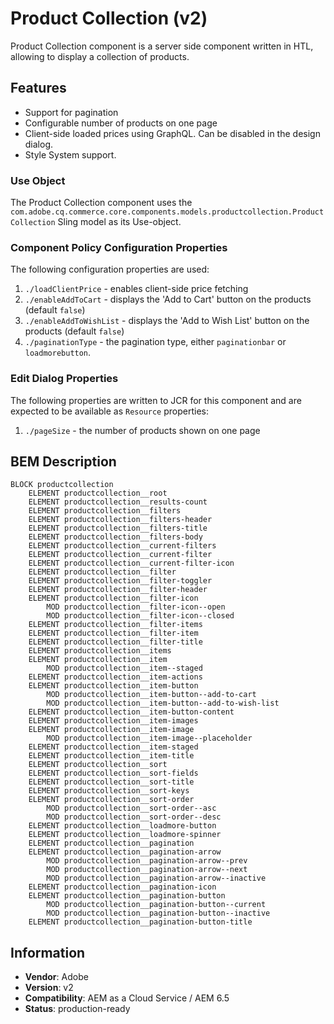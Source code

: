 <!--
Copyright 2021 Adobe Systems Incorporated

Licensed under the Apache License, Version 2.0 (the "License");
you may not use this file except in compliance with the License.
You may obtain a copy of the License at

    http://www.apache.org/licenses/LICENSE-2.0

Unless required by applicable law or agreed to in writing, software
distributed under the License is distributed on an "AS IS" BASIS,
WITHOUT WARRANTIES OR CONDITIONS OF ANY KIND, either express or implied.
See the License for the specific language governing permissions and
limitations under the License.
-->
Product Collection (v2)
====
Product Collection component is a server side component written in HTL, 
allowing to display a collection of products. 

## Features

* Support for pagination
* Configurable number of products on one page
* Client-side loaded prices using GraphQL. Can be disabled in the design dialog.
* Style System support.

### Use Object
The Product Collection component uses the `com.adobe.cq.commerce.core.components.models.productcollection.ProductCollection` Sling model as its Use-object.

### Component Policy Configuration Properties
The following configuration properties are used:

1. `./loadClientPrice` - enables client-side price fetching
2. `./enableAddToCart` - displays the 'Add to Cart' button on the products (default `false`) 
3. `./enableAddToWishList` - displays the 'Add to Wish List' button on the products (default `false`)  
4. `./paginationType` - the pagination type, either `paginationbar` or `loadmorebutton`.

### Edit Dialog Properties

The following properties are written to JCR for this component and are expected to be available as `Resource` properties:

1. `./pageSize` - the number of products shown on one page

## BEM Description
```
BLOCK productcollection
    ELEMENT productcollection__root
    ELEMENT productcollection__results-count
    ELEMENT productcollection__filters
    ELEMENT productcollection__filters-header
    ELEMENT productcollection__filters-title
    ELEMENT productcollection__filters-body
    ELEMENT productcollection__current-filters
    ELEMENT productcollection__current-filter
    ELEMENT productcollection__current-filter-icon
    ELEMENT productcollection__filter
    ELEMENT productcollection__filter-toggler
    ELEMENT productcollection__filter-header
    ELEMENT productcollection__filter-icon
        MOD productcollection__filter-icon--open
        MOD productcollection__filter-icon--closed
    ELEMENT productcollection__filter-items
    ELEMENT productcollection__filter-item
    ELEMENT productcollection__filter-title
    ELEMENT productcollection__items
    ELEMENT productcollection__item
        MOD productcollection__item--staged
    ELEMENT productcollection__item-actions
    ELEMENT productcollection__item-button
        MOD productcollection__item-button--add-to-cart
        MOD productcollection__item-button--add-to-wish-list
    ELEMENT productcollection__item-button-content
    ELEMENT productcollection__item-images
    ELEMENT productcollection__item-image
        MOD productcollection__item-image--placeholder
    ELEMENT productcollection__item-staged
    ELEMENT productcollection__item-title
    ELEMENT productcollection__sort
    ELEMENT productcollection__sort-fields
    ELEMENT productcollection__sort-title
    ELEMENT productcollection__sort-keys
    ELEMENT productcollection__sort-order
        MOD productcollection__sort-order--asc
        MOD productcollection__sort-order--desc
    ELEMENT productcollection__loadmore-button
    ELEMENT productcollection__loadmore-spinner
    ELEMENT productcollection__pagination
    ELEMENT productcollection__pagination-arrow
        MOD productcollection__pagination-arrow--prev
        MOD productcollection__pagination-arrow--next
        MOD productcollection__pagination-arrow--inactive
    ELEMENT productcollection__pagination-icon
    ELEMENT productcollection__pagination-button
        MOD productcollection__pagination-button--current
        MOD productcollection__pagination-button--inactive
    ELEMENT productcollection__pagination-button-title
```

## Information
* **Vendor**: Adobe
* **Version**: v2
* **Compatibility**: AEM as a Cloud Service / AEM 6.5
* **Status**: production-ready
